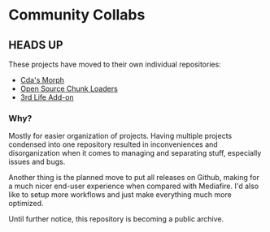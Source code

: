# Community Collabs

## **HEADS UP**
These projects have moved to their own individual repositories:

- [Cda's Morph](https://github.com/cda94581/cdas-morph)
- [Open Source Chunk Loaders](https://github.com/cda94581/open-source-chunk-loaders)
- [3rd Life Add-on](https://github.com/cda94581/3rd-life-add-on)

### Why?
Mostly for easier organization of projects. Having multiple projects condensed into one repository resulted in inconveniences and disorganization when it comes to managing and separating stuff, especially issues and bugs.

Another thing is the planned move to put all releases on Github, making for a much nicer end-user experience when compared with Mediafire. I'd also like to setup more workflows and just make everything much more optimized.

Until further notice, this repository is becoming a public archive.